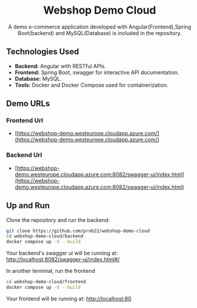 <div align="center">
  <h1>Webshop Demo Cloud</h1>
  <p>A demo e-commerce application developed with Angular(Frontend),Spring Boot(backend) and MySQL(Database) is included in the repository. </p>
</div>


## Technologies Used

- **Backend:** Angular with RESTful APIs.
- **Frontend:** Spring Boot, swagger for interactive API documentation.
- **Database:** MySQL.
- **Tools:** Docker and Docker Compose used for containerization.

## Demo URLs

### Frontend Url

- [https://webshop-demo.westeurope.cloudapp.azure.com/](https://webshop-demo.westeurope.cloudapp.azure.com/)

### Backend Url

- [https://webshop-demo.westeurope.cloudapp.azure.com:8082/swagger-ui/index.html](https://webshop-demo.westeurope.cloudapp.azure.com:8082/swagger-ui/index.html)

## Up and Run 

Clone the repository and run the backend:

```sh
git clone https://github.com/prnb22/webshop-demo-cloud
cd webshop-demo-cloud/backend
docker compose up -d --build
```

Your backend's swagger ui will be running at: [http://localhost:8082/swagger-ui/index.html#/](http://localhost:8082/swagger-ui/index.html#/)

In another terminal, run the frontend

```sh
cd webshop-demo-cloud/frontend
docker compose up -d --build
```

Your frontend will be running at: [http://localhost:80](http://localhost:80)